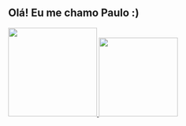 ## Olá! Eu me chamo Paulo :)

<div>
  <a href="https://github.com/OPauloss">
  <img height="180em" src="https://github-readme-stats.vercel.app/api?username=OPauloss&show_icons=true&theme=dracula&include_all_commits=true&count_private=true"/>
  <img height="160em" src="https://github-readme-stats.vercel.app/api/top-langs/?username=OPauloss&layout=compact&langs_count=7&theme=dracula"/>
</div> 

<!--
**OPauloss/OPauloss** is a ✨ _special_ ✨ repository because its `README.md` (this file) appears on your GitHub profile.

Here are some ideas to get you started:-->

